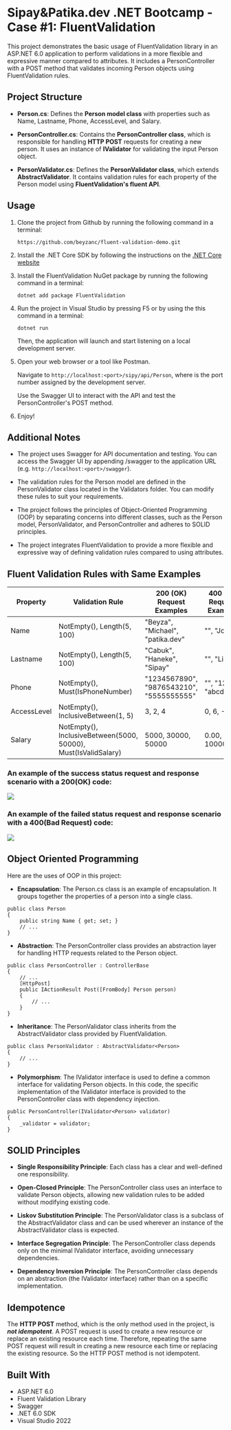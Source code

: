 # Sipay&Patika.dev .NET Bootcamp - Case #1: FluentValidation

This project demonstrates the basic usage of FluentValidation library in an ASP.NET 6.0 application to perform validations in a more flexible and expressive manner compared to attributes. It includes a PersonController with a POST method that validates incoming Person objects using FluentValidation rules.

## Project Structure 

- **Person.cs**: Defines the **Person model class** with properties such as Name, Lastname, Phone, AccessLevel, and Salary.

- **PersonController.cs**: Contains the **PersonController class**, which is responsible for handling **HTTP POST** requests for creating a new person. It uses an instance of **IValidator<Person>** for validating the input Person object.

- **PersonValidator.cs**: Defines the **PersonValidator class**, which extends **AbstractValidator<Person>**. It contains validation rules for each property of the Person model using **FluentValidation's fluent API**.


## Usage

1.  Clone the project from Github by running the following command in a terminal:
   
    `https://github.com/beyzanc/fluent-validation-demo.git`
    
2. Install the .NET Core SDK by following the instructions on the [.NET Core website](https://dotnet.microsoft.com/en-us/download/dotnet-core)
3. Install the FluentValidation NuGet package by running the following command in a terminal:
   
   `dotnet add package FluentValidation`
4. Run the project in Visual Studio by pressing F5 or by using the this command in a terminal:
   
   `dotnet run`
   
   Then, the application will launch and start listening on a local development server.

5. Open your web browser or a tool like Postman.

   Navigate to `http://localhost:<port>/sipy/api/Person`, where <port> is the port number assigned by the development server.

   Use the Swagger UI to interact with the API and test the PersonController's POST method.

7. Enjoy!


## Additional Notes

- The project uses Swagger for API documentation and testing. You can access the Swagger UI by appending /swagger to the application URL (e.g. `http://localhost:<port>/swagger`).

- The validation rules for the Person model are defined in the PersonValidator class located in the Validators folder. You can modify these rules to suit your requirements.

- The project follows the principles of Object-Oriented Programming (OOP) by separating concerns into different classes, such as the Person model, PersonValidator, and PersonController and adheres to SOLID principles.

- The project integrates FluentValidation to provide a more flexible and expressive way of defining validation rules compared to using attributes.

## Fluent Validation Rules with Same Examples

| Property | Validation Rule                                                  | 200 (OK) Request Examples | 400 (Bad Request) Examples |
| -------------- | ---------------------------------------------------------------- | -------------------------------- | ---------------------------- |
| Name           | NotEmpty(), Length(5, 100)                                       | "Beyza", "Michael", "patika.dev"        | "", "Jo", "A"                 |
| Lastname       | NotEmpty(), Length(5, 100)                                       | "Cabuk", "Haneke", "Sipay"          | "", "Li", "A"                 |
| Phone          | NotEmpty(), Must(IsPhoneNumber)                                  | "1234567890", "9876543210", "5555555555" | "", "123", "abcdefghi"        |
| AccessLevel    | NotEmpty(), InclusiveBetween(1, 5)                               | 3, 2, 4                          | 0, 6, -1                      |
| Salary         | NotEmpty(), InclusiveBetween(5000, 50000), Must(IsValidSalary)   | 5000, 30000, 50000     | 0.00, 3000, 10000     |


### **An example of the success status request and response scenario with a 200(OK) code:**

![](https://github.com/278-Sipay/assignment-1-beyzanc/blob/main/ss/200.png)

### **An example of the failed status request and response scenario with a 400(Bad Request) code:**

![](https://github.com/278-Sipay/assignment-1-beyzanc/blob/main/ss/400.png)

## Object Oriented Programming

Here are the uses of OOP in this project:

- **Encapsulation**: The Person.cs class is an example of encapsulation. It groups together the properties of a person into a single class.
```  
public class Person
{
    public string Name { get; set; }
    // ...
}
```

- **Abstraction**: The PersonController class provides an abstraction layer for handling HTTP requests related to the Person object.

```
public class PersonController : ControllerBase
{
    // ...
    [HttpPost]
    public IActionResult Post([FromBody] Person person)
    {
        // ...
    }
}
```
- **Inheritance**: The PersonValidator class inherits from the AbstractValidator<Person> class provided by FluentValidation.
```
public class PersonValidator : AbstractValidator<Person>
{
    // ...
}
```

- **Polymorphism**: The IValidator<Person> interface is used to define a common interface for validating Person objects. In this code, the specific implementation of the IValidator<Person> interface is provided to the PersonController class with dependency injection.

```
public PersonController(IValidator<Person> validator)
{
    _validator = validator;
}
```


## SOLID Principles 

- **Single Responsibility Principle**: Each class has a clear and well-defined one responsibility.

- **Open-Closed Principle**: The PersonController class uses an interface to validate Person objects, allowing new validation rules to be added without modifying existing code.

- **Liskov Substitution Principle**: The PersonValidator class is a subclass of the AbstractValidator<Person> class and can be used wherever an instance of the AbstractValidator<Person> class is expected.

- **Interface Segregation Principle**: The PersonController class depends only on the minimal IValidator<Person> interface, avoiding unnecessary dependencies.

- **Dependency Inversion Principle**: The PersonController class depends on an abstraction (the IValidator<Person> interface) rather than on a specific implementation.
  
## Idempotence

The **HTTP POST** method, which is the only method used in the project, is ***not idempotent***. A POST request is used to create a new resource or replace an existing resource each time. Therefore, repeating the same POST request will result in creating a new resource each time or replacing the existing resource. So the HTTP POST method is not idempotent.


## Built With

- ASP.NET 6.0
- Fluent Validation Library
- Swagger
- .NET 6.0 SDK
- Visual Studio 2022

